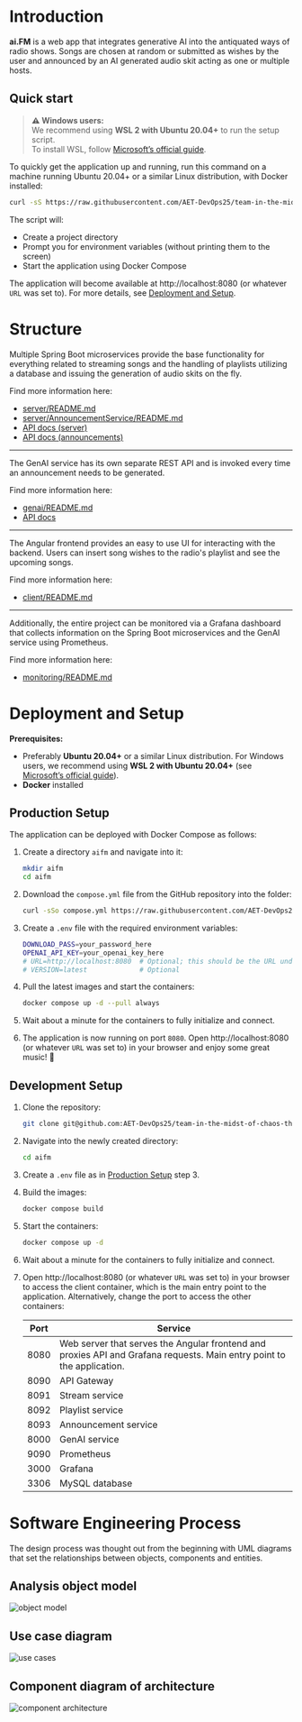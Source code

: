 # Introduction

**ai.FM** is a web app that integrates generative AI into the antiquated ways of radio shows. Songs are chosen at random or submitted as wishes by the user and announced by an AI generated audio skit acting as one or multiple hosts.

## Quick start

> **⚠️ Windows users:**  
> We recommend using **WSL 2 with Ubuntu 20.04+** to run the setup script.  
> To install WSL, follow [Microsoft’s official guide](https://learn.microsoft.com/windows/wsl/install).

To quickly get the application up and running, run this command on a machine running Ubuntu 20.04+ or a similar Linux distribution, with Docker installed:

```bash
curl -sS https://raw.githubusercontent.com/AET-DevOps25/team-in-the-midst-of-chaos-there-is-also-opportunity.-sun-tzu/main/setup.sh | bash
```

The script will:
- Create a project directory
- Prompt you for environment variables (without printing them to the screen)
- Start the application using Docker Compose

The application will become available at http://localhost:8080 (or whatever `URL` was set to). For more details, see [Deployment and Setup](#deployment-and-setup).



# Structure

Multiple Spring Boot microservices provide the base functionality for everything related to streaming songs and the handling of playlists utilizing a database and issuing the generation of audio skits on the fly. 

Find more information here:

- [server/README.md](./server/README.md)
- [server/AnnouncementService/README.md](./server/AnnouncementService/readme.md)
- [API docs (server)](https://aifm.student.k8s.aet.cit.tum.de/server-docs)
- [API docs (announcements)](https://aifm.student.k8s.aet.cit.tum.de/announcement-docs)

---

The GenAI service has its own separate REST API and is invoked every time an announcement needs to be generated.

Find more information here:

- [genai/README.md](./genai/readme.md)
- [API docs](https://aifm.student.k8s.aet.cit.tum.de/genai-docs)

---

The Angular frontend provides an easy to use UI for interacting with the backend. Users can insert song wishes to the radio's playlist and see the upcoming songs.

Find more information here:

- [client/README.md](./client/README.md)

---

Additionally, the entire project can be monitored via a Grafana dashboard that collects information on the Spring Boot microservices and the GenAI service using Prometheus.

Find more information here:

- [monitoring/README.md](./monitoring/README.md)



# Deployment and Setup

**Prerequisites:**

- Preferably **Ubuntu 20.04+** or a similar Linux distribution. For Windows users, we recommend using **WSL 2 with Ubuntu 20.04+** (see [Microsoft’s official guide](https://learn.microsoft.com/windows/wsl/install)).
- **Docker** installed

## Production Setup

The application can be deployed with Docker Compose as follows:

1. Create a directory `aifm` and navigate into it:

    ```bash
    mkdir aifm
    cd aifm
    ```

2. Download the `compose.yml` file from the GitHub repository into the folder:

    ```bash
    curl -sSo compose.yml https://raw.githubusercontent.com/AET-DevOps25/team-in-the-midst-of-chaos-there-is-also-opportunity.-sun-tzu/main/compose.yml
    ```

3. Create a `.env` file with the required environment variables:

    ```bash
    DOWNLOAD_PASS=your_password_here
    OPENAI_API_KEY=your_openai_key_here
    # URL=http://localhost:8080  # Optional; this should be the URL under which the client container will be reachable
    # VERSION=latest             # Optional
    ```

4. Pull the latest images and start the containers:

    ```bash
    docker compose up -d --pull always
    ```

5. Wait about a minute for the containers to fully initialize and connect.

6. The application is now running on port `8080`. Open http://localhost:8080 (or whatever `URL` was set to) in your browser and enjoy some great music! 🎉

## Development Setup

1. Clone the repository:
   ```bash
   git clone git@github.com:AET-DevOps25/team-in-the-midst-of-chaos-there-is-also-opportunity.-sun-tzu.git aifm
   ```

2. Navigate into the newly created directory:
   ```bash
   cd aifm
   ```

3. Create a `.env` file as in [Production Setup](#production-setup) step 3.

4. Build the images:
   ```bash
   docker compose build
   ```

5. Start the containers:
   ```bash
   docker compose up -d
   ```

6. Wait about a minute for the containers to fully initialize and connect.

7. Open http://localhost:8080 (or whatever `URL` was set to) in your browser to access the client container, which is the main entry point to the application. Alternatively, change the port to access the other containers:

   | Port | Service                                                      |
   | ---- | ------------------------------------------------------------ |
   | 8080 | Web server that serves the Angular frontend and proxies API and Grafana requests. Main entry point to the application. |
   | 8090 | API Gateway                                                  |
   | 8091 | Stream service                                               |
   | 8092 | Playlist service                                             |
   | 8093 | Announcement service                                         |
   | 8000 | GenAI service                                                |
   | 9090 | Prometheus                                                   |
   | 3000 | Grafana                                                      |
   | 3306 | MySQL database                                               |



# Software Engineering Process

The design process was thought out from the beginning with UML diagrams that set the relationships between objects, components and entities.

## Analysis object model

![object model](./documentation/UML%20diagrams/analysis_object.svg)

## Use case diagram

![use cases](./documentation/UML%20diagrams/use_case.svg)

## Component diagram of architecture

![component architecture](./documentation/UML%20diagrams/components.svg)
